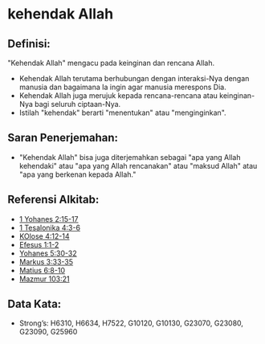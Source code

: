 # kehendak Allah

## Definisi:

"Kehendak Allah" mengacu pada keinginan dan rencana Allah.

* Kehendak Allah terutama berhubungan dengan interaksi-Nya dengan manusia dan bagaimana Ia ingin agar manusia merespons Dia.
* Kehendak Allah juga merujuk kepada rencana-rencana atau keinginan-Nya bagi seluruh ciptaan-Nya.
* Istilah "kehendak" berarti "menentukan" atau "menginginkan".

## Saran Penerjemahan:

* "Kehendak Allah" bisa juga diterjemahkan sebagai "apa yang Allah kehendaki" atau "apa yang Allah rencanakan" atau "maksud Allah" atau "apa yang berkenan kepada Allah."

## Referensi Alkitab:

* [1 Yohanes 2:15-17](rc://en/tn/help/1jn/02/15)
* [1 Tesalonika 4:3-6](rc://en/tn/help/1th/04/03)
* [KOlose 4:12-14](rc://en/tn/help/col/04/12)
* [Efesus 1:1-2](rc://en/tn/help/eph/01/01)
* [Yohanes 5:30-32](rc://en/tn/help/jhn/05/30)
* [Markus 3:33-35](rc://en/tn/help/mrk/03/33)
* [Matius 6:8-10](rc://en/tn/help/mat/06/08)
* [Mazmur 103:21](rc://en/tn/help/psa/103/21)

## Data Kata:

* Strong’s: H6310, H6634, H7522, G10120, G10130, G23070, G23080, G23090, G25960
